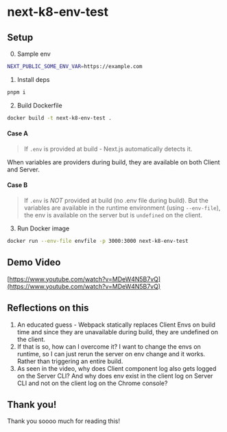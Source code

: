 # next-k8-env-test

## Setup

0. Sample env

```sh
NEXT_PUBLIC_SOME_ENV_VAR=https://example.com
```

1. Install deps

```sh
pnpm i
```

2. Build Dockerfile

```sh
docker build -t next-k8-env-test .
```

#### Case A

> If `.env` is provided at build - Next.js automatically detects it.

When variables are providers during build, they are available on both Client and Server.

#### Case B

> If `.env` is _NOT_ provided at build (no .env file during build). But the variables are available in the runtime environment (using `--env-file`), the env is available on the server but is `undefined` on the client.

3. Run Docker image

```sh
docker run --env-file envfile -p 3000:3000 next-k8-env-test
```

## Demo Video

[https://www.youtube.com/watch?v=MDeW4N5B7vQ](https://www.youtube.com/watch?v=MDeW4N5B7vQ)

## Reflections on this

1. An educated guess - Webpack statically replaces Client Envs on build time and since they are unavailable during build, they are undefined on the client.
2. If that is so, how can I overcome it? I want to change the envs on runtime, so I can just rerun the server on env change and it works. Rather than triggering an entire build.
3. As seen in the video, why does Client component log also gets logged on the Server CLI? And why does env exist in the client log on Server CLI and not on the client log on the Chrome console?

## Thank you!

Thank you soooo much for reading this!
